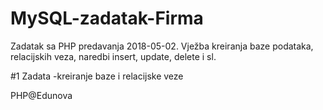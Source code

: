 # MySQL-zadatak-Firma
Zadatak sa PHP predavanja 2018-05-02. Vježba kreiranja baze podataka, relacijskih veza, naredbi insert, update, delete i sl.

#1 Zadata
-kreiranje baze i relacijske veze


PHP@Edunova 
